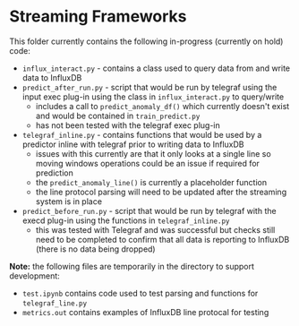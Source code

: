 # Streaming Frameworks

This folder currently contains the following in-progress (currently on hold) code:

- `influx_interact.py` - contains a class used to query data from and write data to InfluxDB
- `predict_after_run.py` - script that would be run by telegraf using the input exec plug-in using the class in `influx_interact.py` to query/write
    - includes a call to `predict_anomaly_df()` which currently doesn't exist and would be contained in `train_predict.py`
    - has not been tested with the telegraf exec plug-in
- `telegraf_inline.py` - contains functions that would be used by a predictor inline with telegraf prior to writing data to InfluxDB
    - issues with this currently are that it only looks at a single line so moving windows operations could be an issue if required for prediction
    - the `predict_anomaly_line()` is currently a placeholder function
    - the line protocol parsing will need to be updated after the streaming system is in place
- `predict_before_run.py` - script that would be run by telegraf with the execd plug-in using the functions in `telegraf_inline.py`
    - this was tested with Telegraf and was successful but checks still need to be completed to confirm that all data is reporting to InfluxDB (there is no data being dropped)

**Note:** the following files are temporarily in the directory to support development:

- `test.ipynb` contains code used to test parsing and functions for `telegraf_line.py`
- `metrics.out` contains examples of InfluxDB line protocal for testing
